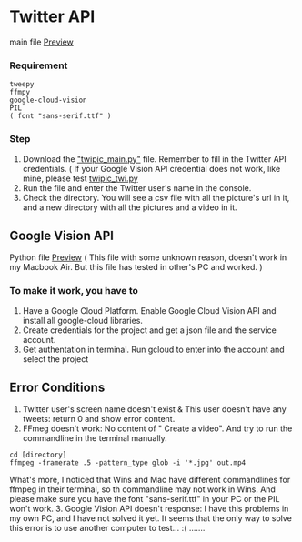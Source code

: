 # Twitter API 
main file [Preview](https://github.com/XintongHao/EC500_C1/blob/master/API_exercise/twipic_main.py)

### Requirement
```
tweepy
ffmpy
google-cloud-vision
PIL
( font "sans-serif.ttf" )
```

### Step
1. Download the ["twipic_main.py"](https://github.com/XintongHao/EC500_C1/blob/master/API_exercise/twipic_main.py) file. 
Remember to fill in the Twitter API credentials.
( If your Google Vision API credential does not work, like mine, please test [twipic_twi.py](https://github.com/XintongHao/EC500_C1/blob/master/API_exercise/twipic_twi.py) 
2. Run the file and enter the Twitter user's name in the console.
3. Check the directory. You will see a csv file with all the picture's url in it, and a new directory with all the pictures and a video in it.


## Google Vision API
Python file [Preview](https://github.com/XintongHao/EC500_C1/blob/master/API_exercise/picLabels.py)
( This file with some unknown reason, doesn't work in my Macbook Air. But this file has tested in other's PC and worked. )
### To make it work, you have to 
1. Have a Google Cloud Platform. Enable Google Cloud Vision API and install all google-cloud libraries.
2. Create credentials for the project and get a json file and the service account.
3. Get authentation in terminal. Run gcloud to enter into the account and select the project


## Error Conditions
1. Twitter user's screen name doesn't exist & This user doesn't have any tweets: return 0 and show error content.
2. FFmeg doesn't work: No content of " Create a video". And try to run the commandline in the terminal manually.
```
cd [directory]
ffmpeg -framerate .5 -pattern_type glob -i '*.jpg' out.mp4
```
What's more, I noticed that Wins and Mac have different commandlines for ffmpeg in their terminal, so th commandline may not work in Wins. And please make sure you have the font "sans-serif.ttf" in your PC or the PIL won't work.
3. Google Vision API doesn't response: I have this problems in my own PC, and I have not solved it yet. It seems that the only way to solve this error is to use another computer to test... :( .......
